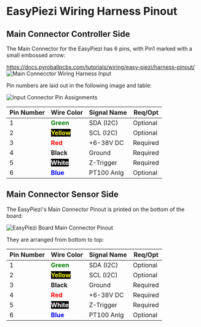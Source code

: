 # EasyPiezi Wiring Harness Pinout

## Main Connector Controller Side

The Main Connector for the EasyPiezi has 6 pins, with Pin1 marked with a small embossed arrow:

https://docs.pyroballpcbs.com/tutorials/wiring/easy-piezi/harness-pinout/
![Main Connecctor Wiring Harness Input](../../assets/images/Main-Connector-Wiring-Harness.png)

Pin numbers are laid out in the following image and table:

![Input Connector Pin Assignments](../../assets/images/Main-Connector-Wiring-Harness.png)

| Pin Number | Wire Color | Signal Name | Req/Opt |
|------------|------------|-------------|---------|
| 1          | <strong><span style="color:green">Green</span></strong>      | SDA (I2C)   | Optional|
| 2          | <strong><span style="color:yellow; background-color:black; ">Yellow</span></strong>     | SCL (I2C)   | Optional|
| 3          | <strong><span style="color:red">Red</span></strong>        | +6-38V DC   | Required|
| 4          | <strong>Black</strong>      | Ground      | Required|
| 5          | <strong><span style="color:white; background-color:black">White</strong>      | Z-Trigger   | Required|
| 6          | <strong><span style="color:blue">Blue</strong>       | PT100 Anlg  | Optional|

## Main Connector Sensor Side

The EasyPiezi's Main Connector Pinout is printed on the bottom of the board:

![EasyPiezi Board Main Connector Pinout](../../assets/images/Main-Connector-Pinout.png)

They are arranged from bottom to top:

| Pin Number | Wire Color | Signal Name | Req/Opt |
|------------|------------|-------------|---------|
| 1          | <strong><span style="color:green">Green</span></strong>      | SDA (I2C)   | Optional|
| 2          | <strong><span style="color:yellow; background-color:black; ">Yellow</span></strong>     | SCL (I2C)   | Optional|
| 3          | <strong>Black</strong>      | Ground      | Required|
| 4          | <strong><span style="color:red">Red</span></strong>        | +6-38V DC   | Required|
| 5          | <strong><span style="color:white; background-color:black">White</strong>      | Z-Trigger   | Required|
| 6          | <strong><span style="color:blue">Blue</strong>       | PT100 Anlg  | Optional|